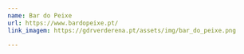 ```yaml
---
name: Bar do Peixe
url: https://www.bardopeixe.pt/
link_imagem: https://gdrverderena.pt/assets/img/bar_do_peixe.png

---
```

